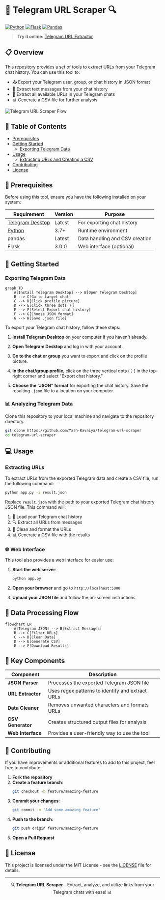 # 📱 Telegram URL Scraper 🔍

[![Python](https://img.shields.io/badge/Python-3.7+-blue?style=for-the-badge&logo=python&logoColor=white)](https://www.python.org/)
[![Flask](https://img.shields.io/badge/Flask-3.0.0-lightgrey?style=for-the-badge&logo=flask&logoColor=white)](https://flask.palletsprojects.com/)
[![Pandas](https://img.shields.io/badge/Pandas-Latest-150458?style=for-the-badge&logo=pandas&logoColor=white)](https://pandas.pydata.org/)

> **Try it online:** [Telegram URL Extractor](https://telegram-url-extracter-wuv6jff7zq-de.a.run.app/)

## 📋 Overview

This repository provides a set of tools to extract URLs from your Telegram chat history. You can use this tool to:

- 📤 Export your Telegram user, group, or chat history in JSON format
- 📝 Extract text messages from your chat history
- 🔗 Extract all available URLs in your Telegram chats
- 📊 Generate a CSV file for further analysis

![Telegram URL Scraper Flow](https://via.placeholder.com/800x300?text=Telegram+URL+Scraper+Workflow)

## 📑 Table of Contents

- [Prerequisites](#prerequisites)
- [Getting Started](#getting-started)
  - [Exporting Telegram Data](#exporting-telegram-data)
- [Usage](#usage)
  - [Extracting URLs and Creating a CSV](#extracting-urls-and-creating-a-csv)
- [Contributing](#contributing)
- [License](#license)

## 🔧 Prerequisites

Before using this tool, ensure you have the following installed on your system:

| Requirement | Version | Purpose |
|-------------|---------|---------|
| [Telegram Desktop](https://desktop.telegram.org/) | Latest | For exporting chat history |
| [Python](https://www.python.org/) | 3.7+ | Runtime environment |
| pandas | Latest | Data handling and CSV creation |
| Flask | 3.0.0 | Web interface (optional) |

## 🚀 Getting Started

### Exporting Telegram Data

```mermaid
graph TD
    A[Install Telegram Desktop] --> B[Open Telegram Desktop]
    B --> C[Go to target chat]
    C --> D[Click profile picture]
    D --> E[Click three dots ⋮]
    E --> F[Select Export chat history]
    F --> G[Choose JSON format]
    G --> H[Save .json file]
```

To export your Telegram chat history, follow these steps:

1. **Install Telegram Desktop** on your computer if you haven't already.

2. **Open Telegram Desktop** and log in with your account.

3. **Go to the chat or group** you want to export and click on the profile picture.

4. **In the chat/group profile**, click on the three vertical dots (⋮) in the top-right corner and select "Export chat history."

5. **Choose the "JSON" format** for exporting the chat history. Save the resulting `.json` file to a location on your computer.

### 📊 Analyzing Telegram Data

Clone this repository to your local machine and navigate to the repository directory.

```bash
git clone https://github.com/Yash-Kavaiya/telegram-url-scraper
cd telegram-url-scraper
```

## 💻 Usage

### Extracting URLs

To extract URLs from the exported Telegram data and create a CSV file, run the following command:

```bash
python app.py -i result.json
```

Replace `result.json` with the path to your exported Telegram chat history JSON file. This command will:

1. 📂 Load your Telegram chat history
2. 🔍 Extract all URLs from messages
3. 🧹 Clean and format the URLs
4. 📊 Generate a CSV file with the results

### 🌐 Web Interface

This tool also provides a web interface for easier use:

1. **Start the web server**:
   ```bash
   python app.py
   ```

2. **Open your browser** and go to `http://localhost:5000`

3. **Upload your JSON file** and follow the on-screen instructions

## 🔄 Data Processing Flow

```mermaid
flowchart LR
    A[Telegram JSON] --> B[Extract Messages]
    B --> C[Filter URLs]
    C --> D[Clean Data]
    D --> E[Generate CSV]
    E --> F[Download Results]
```

## 🧩 Key Components

| Component | Description |
|-----------|-------------|
| **JSON Parser** | Processes the exported Telegram JSON file |
| **URL Extractor** | Uses regex patterns to identify and extract URLs |
| **Data Cleaner** | Removes unwanted characters and formats URLs |
| **CSV Generator** | Creates structured output files for analysis |
| **Web Interface** | Provides a user-friendly way to use the tool |

## 🤝 Contributing

If you have improvements or additional features to add to this project, feel free to contribute:

1. **Fork the repository**
2. **Create a feature branch**:
   ```bash
   git checkout -b feature/amazing-feature
   ```
3. **Commit your changes**:
   ```bash
   git commit -m "Add some amazing feature"
   ```
4. **Push to the branch**:
   ```bash
   git push origin feature/amazing-feature
   ```
5. **Open a Pull Request**

## 📄 License

This project is licensed under the MIT License - see the [LICENSE](LICENSE) file for details.

---

<div align="center">
  <p>🔍 <b>Telegram URL Scraper</b> - Extract, analyze, and utilize links from your Telegram chats with ease! 📊</p>
</div>
